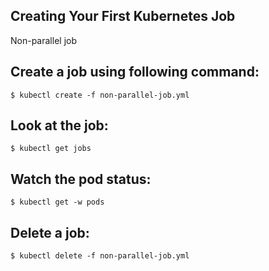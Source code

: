 ## Creating Your First Kubernetes Job


Non-parallel job

## Create a job using following command:

``` $ kubectl create -f non-parallel-job.yml ```

## Look at the job:

``` $ kubectl get jobs ```

##  Watch the pod status:

``` $ kubectl get -w pods ```

## Delete a job:

``` $ kubectl delete -f non-parallel-job.yml ```

